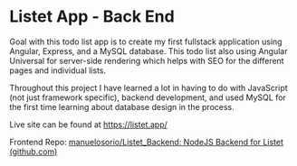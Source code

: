 # Listet App - Back End

Goal with this todo list app is to create my first fullstack application using Angular, Express, and a MySQL database. This todo list also using Angular Universal for server-side rendering which helps with SEO for the different pages and individual lists.

Throughout this project I have learned a lot in having to do with JavaScript (not just framework specific), backend development, and used MySQL for the first time learning about database design in the process.

Live site can be found at https://listet.app/

Frontend Repo: [manuelosorio/Listet_Backend: NodeJS Backend for Listet (github.com)](https://github.com/manuelosorio/Listet_Frontend/)



